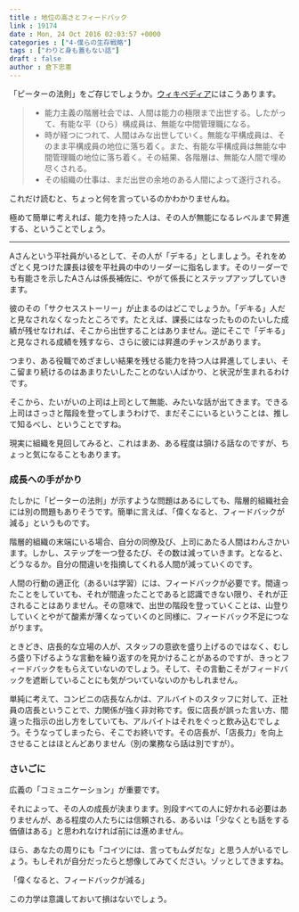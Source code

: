 ```yaml
---
title : 地位の高さとフィードバック
link : 19174
date : Mon, 24 Oct 2016 02:03:57 +0000
categories : ["4-僕らの生存戦略"]
tags : ["わりと身も蓋もない話"]
draft : false
author : 倉下忠憲
---
```


「ピーターの法則」をご存じでしょうか。<a href="https://ja.wikipedia.org/wiki/%E3%83%94%E3%83%BC%E3%82%BF%E3%83%BC%E3%81%AE%E6%B3%95%E5%89%87">ウィキペディア</a>にはこうあります。

<blockquote>
<ul>
<li>能力主義の階層社会では、人間は能力の極限まで出世する。したがって、有能な平（ひら）構成員は、無能な中間管理職になる。</li>
<li>時が経つにつれて、人間はみな出世していく。無能な平構成員は、そのまま平構成員の地位に落ち着く。また、有能な平構成員は無能な中間管理職の地位に落ち着く。その結果、各階層は、無能な人間で埋め尽くされる。</li>
<li>その組織の仕事は、まだ出世の余地のある人間によって遂行される。</li>
</ul>
</blockquote>

これだけ読むと、ちょっと何を言っているのかわかりませんね。

極めて簡単に考えれば、能力を持った人は、その人が無能になるレベルまで昇進する、ということでしょう。

<hr />


Aさんという平社員がいるとして、その人が「デキる」としましょう。それをめざとく見つけた課長は彼を平社員の中のリーダーに指名します。そのリーダーでも有能さを示したAさんは係長補佐に、やがて係長にとステップアップしていきます。

彼のその「サクセスストーリー」が止まるのはどこでしょうか。「デキる」人だと見なされなくなったところです。たとえば、課長にはなったもののたいした成績が残せなければ、そこから出世することはありません。逆にそこで「デキる」と見なされる成績を残すなら、さらに彼には昇進のチャンスがあります。

つまり、ある役職でめざましい結果を残せる能力を持つ人は昇進してしまい、そこ留まり続けるのはあまりたいしたことのない人ばかり、と状況が生まれるわけです。

そこから、たいがいの上司は上司として無能、みたいな話が出てきます。できる上司はさっさと階段を登ってしまうわけで、まだそこにいるということは、推して知るべし、ということですね。

現実に組織を見回してみると、これはまあ、ある程度は頷ける話なのですが、ちょっと気になることもあります。

<h3>成長への手がかり</h3>

たしかに「ピーターの法則」が示すような問題はあるにしても、階層的組織社会には別の問題もありそうです。簡単に言えば、「偉くなると、フィードバックが減る」というものです。

階層的組織の末端にいる場合、自分の同僚及び、上司にあたる人間はわんさかいます。しかし、ステップを一つ登るたび、その数は減っていきます。となると、どうなるか。自分の間違いを指摘してくれる人間が減っていくのです。

人間の行動の適正化（あるいは学習）には、フィードバックが必要です。間違ったことをしていても、それが間違ったことであると認識できない限り、それが正されることはありません。その意味で、出世の階段を登っていくことは、山登りしていくとやがて酸素が薄くなっていくのと同様に、フィードバック不足につながります。

ときどき、店長的な立場の人が、スタッフの意欲を盛り上げるのではなく、むしろ盛り下げるような言動を繰り返すのを見かけることがあるのですが、きっとフィードバックをもらえていないのでしょう。そして、その言動こそがフィードバックを遮断していることにも気がついていないのかもしれません。

単純に考えて、コンビニの店長なんかは、アルバイトのスタッフに対して、正社員の店長ということで、力関係が強く非対称です。仮に店長が誤った言い方、間違った指示の出し方をしていても、アルバイトはそれをぐっと飲み込むでしょう。そうなってしまったら、そこでお終いです。その店長が、「店長力」を向上させることはほとんどありません（別の業務なら話は別ですが）。

<h3>さいごに</h3>

広義の「コミュニケーション」が重要です。

それによって、その人の成長が決まります。別段すべての人に好かれる必要はありませんが、ある程度の人たちには信頼される、あるいは「少なくとも話をする価値はある」と思われなければ前には進めません。

ほら、あなたの周りにも「コイツには、言ってもムダだな」と思う人がいるでしょう。もしそれが自分だったらと想像してみてください。ゾッとしてきますね。

「偉くなると、フィードバックが減る」

この力学は意識しておいて損はないでしょう。





